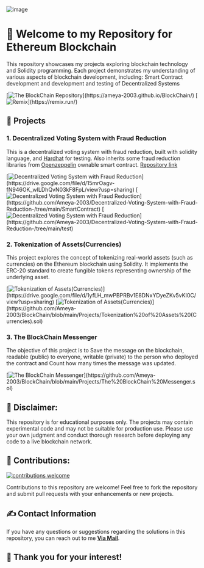 ![image](https://encrypted-tbn0.gstatic.com/images?q=tbn:ANd9GcTWktLACEr9lF60l9Rkhe0oTtgxSSvVIFR6lQ&usqp=CAU)

# 🎉 Welcome to my Repository for Ethereum Blockchain

This repository showcases my projects exploring blockchain technology and Solidity programming. Each project demonstrates my understanding of various aspects of blockchain 
development, including: Smart Contract development and development and testing of Decentralized Systems 

[![The BlockChain Repository](https://img.shields.io/badge/Ethereum-3C3C3D?)](https://ameya-2003.github.io/BlockChain/)
[![Remix](https://img.shields.io/badge/remix-%23000.svg?)](https://remix.run/)

## 📝 Projects

### 1. Decentralized Voting System with Fraud Reduction

This is a decentralized voting system with fraud reduction, built with solidity language, and [Hardhat](https://hardhat.org/) for testing. Also inherits some fraud reduction libraries from [Openzeppelin](https://docs.openzeppelin.com/contracts/2.x/access-control) ownable smart contract. [Repository link](https://github.com/Ameya-2003/Decentralized-Voting-System-with-Fraud-Reduction-)

[![Decentralized Voting System with Fraud Reduction](https://img.shields.io/badge/%20Testing-4285F4?)](https://drive.google.com/file/d/15mrOagv-fN946OK_wILDhQvN03kF8FpL/view?usp=sharing)
[![Decentralized Voting System with Fraud Reduction](https://img.shields.io/badge/Solidity-%23363636.svg?)](https://github.com/Ameya-2003/Decentralized-Voting-System-with-Fraud-Reduction-/tree/main/SmartContract)
[![Decentralized Voting System with Fraud Reduction](https://img.shields.io/badge/Node.js-6DA55F?)](https://github.com/Ameya-2003/Decentralized-Voting-System-with-Fraud-Reduction-/tree/main/test)

### 2. Tokenization of Assets(Currencies)

This project explores the concept of tokenizing real-world assets (such as currencies) on the Ethereum blockchain using Solidity. It implements the ERC-20 standard to create fungible tokens representing ownership of the underlying asset.

[![Tokenization of Assets(Currencies)](https://img.shields.io/badge/%20Demo-4285F4?)](https://drive.google.com/file/d/1yfLH_mwPBPRBv1E8DNxYDyeZKv5vKI0C/view?usp=sharing)
[![Tokenization of Assets(Currencies)](https://img.shields.io/badge/Solidity-%23363636.svg?)](https://github.com/Ameya-2003/BlockChain/blob/main/Projects/Tokenization%20of%20Assets%20(Currencies).sol)

### 3. The BlockChain Messenger

The objective of this project is to Save the message on the blockchain, readable (public) to everyone, writable (private) to the person who deployed the contract and
Count how many times the message was updated.

[![The BlockChain Messenger](https://img.shields.io/badge/Solidity-%23363636.svg?)](https://github.com/Ameya-2003/BlockChain/blob/main/Projects/The%20BlockChain%20Messenger.sol)

## 📌 Disclaimer:

This repository is for educational purposes only. The projects may contain experimental code and may not be suitable for production use. Please use your own judgment and 
conduct thorough research before deploying any code to a live blockchain network.

## 🤝 Contributions: 

[![contributions welcome](https://img.shields.io/badge/contributions-welcome-brightgreen.svg?style=flat)](https://github.com/dwyl/esta/issues)

Contributions to this repository are welcome! Feel free to fork the repository and submit pull requests with your enhancements or new projects.

## ✍ Contact Information

If you have any questions or suggestions regarding the solutions in this repository, you can reach out to me <a href="mailto:ameyamuktewargithub@gmail.com"><b>Via Mail</b></a>. 

## 🙏 Thank you for your interest!
